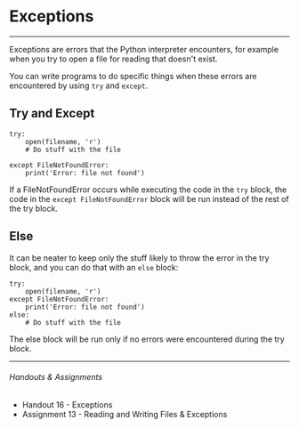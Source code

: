 # Exceptions

---

Exceptions are errors that the Python interpreter encounters, for example when you try to open a file for reading that doesn't exist.

You can write programs to do specific things when these errors are encountered by using `try` and `except`.

## Try and Except

	try:
		open(filename, 'r')
		# Do stuff with the file
		
	except FileNotFoundError:
		print('Error: file not found')
		
If a FileNotFoundError occurs while executing the code in the `try` block, the code in the `except FileNotFoundError` block will be run instead of the rest of the try block.

## Else

It can be neater to keep only the stuff likely to throw the error in the try block, and you can do that with an `else` block:

	try:
		open(filename, 'r')
	except FileNotFoundError:
		print('Error: file not found')
	else:
		# Do stuff with the file
		
The else block will be run only if no errors were encountered during the try block.

---

###### Handouts & Assignments

* Handout 16 - Exceptions
* Assignment 13 - Reading and Writing Files & Exceptions